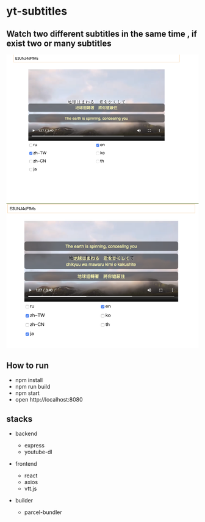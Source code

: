 # yt-subtitles

## Watch two different subtitles in the same time , if exist two or many subtitles

![screen](./screen.png)
![screen](./screen2.png)

## How to run

-   npm install
-   npm run build
-   npm start
-   open http://localhost:8080

## stacks

-   backend

    -   express
    -   youtube-dl

-   frontend
    -   react
    -   axios
    -   vtt.js
-   builder
    -   parcel-bundler
